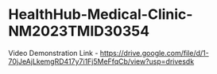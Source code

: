 # HealthHub-Medical-Clinic-NM2023TMID30354


Video Demonstration Link - https://drive.google.com/file/d/1-70jJeAjLkemgRD417y7i1Fj5MeFfqCb/view?usp=drivesdk
